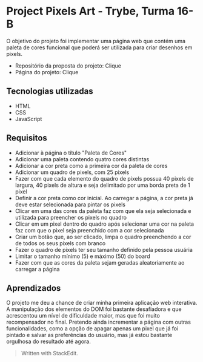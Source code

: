 # Project Pixels Art - Trybe, Turma 16-B

O objetivo do projeto foi implementar uma página web que contém uma paleta de cores funcional que poderá ser utilizada para criar desenhos em pixels.

- Repositório da proposta do projeto: Clique
- Página do projeto: Clique

## Tecnologias utilizadas
- HTML
- CSS
- JavaScript

## Requisitos
- Adicionar à página o título "Paleta de Cores"
- Adicionar uma paleta contendo quatro cores distintas
- Adicionar a cor preta como a primeira cor da paleta de cores
- Adicionar um quadro de pixels, com 25 pixels
- Fazer com que cada elemento do quadro de pixels possua 40 pixels de largura, 40 pixels de altura e seja delimitado por uma borda preta de 1 pixel
- Definir a cor preta como cor inicial. Ao carregar a página, a cor preta já deve estar selecionada para pintar os pixels
- Clicar em uma das cores da paleta faz com que ela seja selecionada e utilizada para preencher os pixels no quadro
- Clicar em um pixel dentro do quadro após selecionar uma cor na paleta faz com que o pixel seja preenchido com a cor selecionada
- Criar um botão que, ao ser clicado, limpa o quadro preenchendo a cor de todos os seus pixels com branco
- Fazer o quadro de pixels ter seu tamanho definido pela pessoa usuária
- Limitar o tamanho mínimo (5) e máximo (50) do board
- Fazer com que as cores da paleta sejam geradas aleatoriamente ao carregar a página

## Aprendizados
O projeto me deu a chance de criar minha primeira aplicação web interativa. A manipulação dos elementos do DOM foi bastante desafiadora e que acrescentou um nível de dificuldade maior, mas que foi muito recompensador no final. Pretendo ainda incrementar a página com outras funcionalidades, como a opção de apagar apenas um pixel que já foi pintado e salvar as preferências do usuário, mas já estou bastante orgulhosa do resultado até agora.

> Written with StackEdit.
